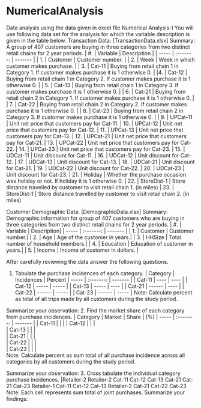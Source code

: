 # NumericalAnalysis
Data analysis using the data given in excel file
Numerical Analysis-I
You will use following data set for the analysis for which the variable description is given in the
table below.
Transaction Data: [TransactionData.xlsx]
Summary: A group of 407 customers are buying in three categories from two distinct retail
chains for 2 year periods.
| #.    | Variable | Description |
| ----- | :-------: | ------- |
| 1. | Customer | Customer number. |
| 2. | Week | Week in which customer makes purchase. |
| 3. | Cat-11 | Buying from retail chain 1 in Category 1. If customer makes purchase it is 1 otherwise 0. |
|4. | Cat-12 | Buying from retail chain 1 in Category 2. If customer makes purchase it is 1 otherwise 0. |
| 5. | Cat-13 | Buying from retail chain 1 in Category 3. If customer makes purchase it is 1 otherwise 0. |
| 6. | Cat-21 | Buying from retail chain 2 in Category 1. If customer makes purchase it is 1 otherwise 0. |
| 7. | Cat-22 | Buying from retail chain 2 in Category 2. If customer makes purchase it is 1 otherwise 0. |
| 8. | Cat-23 | Buying from retail chain 2 in Category 3. If customer makes purchase it is 1 otherwise 0. |
| 9. | UPCat-11 | Unit net price that customers pay for Cat-11.
| 10. | UPCat-12 | Unit net price that customers pay for Cat-12.
| 11. | UPCat-13 | Unit net price that customers pay for Cat-13.
| 12. | UPCat-21 | Unit net price that customers pay for Cat-21.
| 13. | UPCat-22 | Unit net price that customers pay for Cat-22.
| 14. | UPCat-23 | Unit net price that customers pay for Cat-23.
| 15. | UDCat-11 | Unit discount for Cat-11.
| 16. | UDCat-12 | Unit discount for Cat-12.
| 17. | UDCat-13 | Unit discount for Cat-13.
| 18. | UDCat-21 | Unit discount for Cat-21.
| 19. | UDCat-22 | Unit discount for Cat-22.
| 20. | UDCat-23 | Unit discount for Cat-23.
| 21. | Holiday | Whether the purchase occasion was holiday or not. If holiday it is 1 otherwise 0.
| 22. | StoreDist-1 | Store distance travelled by customer to visit retail chain 1. (in miles)
| 23. | StoreDist-1 | Store distance travelled by customer to visit retail chain 2. (in miles)


Customer Demographic Data: [DemographicData.xlsx]
Summary: Demographic information for group of 407 customers who are buying in three categories from two distinct retail chains for 2 year periods.
| #. | Variable | Description| 
| ----- | :-------: | ------- |
| 1. | Customer | Customer number.| 
| 2. | Age | Age of the customer in years.| 
| 3. | HHSize | Total number of household members.| 
| 4. | Education | Education of customer in years.| 
| 5. | Income | Income of customer in dollars. |

After carefully reviewing the data answer the following questions.
1. Tabulate the purchase incidences of each category.
| Category | Incidences | Percent
| ----- | :-------: | ------- |
| Cat-11 | ----         | ---- |
| Cat-12 | -----              | ----- |
| Cat-13 | -----             | ---- |
| Cat-21 | ------             | ---- |
| Cat-22 | ------              | ----- |
| Cat-23 | ------              | ----- |
Note: Calculate percent as total of all trips made by all customers during the study period.
 
Summarize your observation:
2. Find the market share of each category from purchase incidences.
| Category | Market | Share | (%)
| ----- | :-------: | ------- |
| Cat-11   |        |       | 
| Cat-12   |        |       |  
| Cat-13   |        |       |   
| Cat-21   |        |       |   
| Cat-22   |        |       |   
| Cat-23   |        |       |   
Note: Calculate percent as sum total of all purchase incidence across all categories by all
customers during the study period.

Summarize your observation:
3. Cross tabulate the individual category purchase incidences.
|Retailer-2 Retailer-2
Cat-11 Cat-12 Cat-13 Cat-21 Cat-21 Cat-23
Retailer-1
Cat-11
Cat-12
Cat-13
Retailer-2
Cat-21
Cat-22
Cat-23
Note: Each cell represents sum total of joint purchases.
Summarize your findings:

